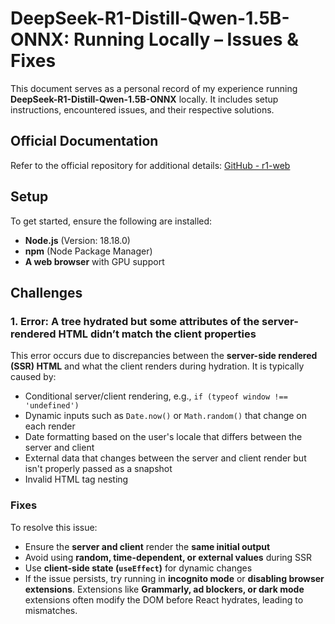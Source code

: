 # DeepSeek-R1-Distill-Qwen-1.5B-ONNX: Running Locally – Issues & Fixes  

This document serves as a personal record of my experience running **DeepSeek-R1-Distill-Qwen-1.5B-ONNX** locally. It includes setup instructions, encountered issues, and their respective solutions.  

## Official Documentation  
Refer to the official repository for additional details: [GitHub - r1-web](https://github.com/sdan/r1-web)  

## Setup  
To get started, ensure the following are installed:  

- **Node.js** (Version: 18.18.0)  
- **npm** (Node Package Manager)  
- **A web browser** with GPU support  

## Challenges  

### 1. Error: A tree hydrated but some attributes of the server-rendered HTML didn’t match the client properties  

This error occurs due to discrepancies between the **server-side rendered (SSR) HTML** and what the client renders during hydration. It is typically caused by:  

- Conditional server/client rendering, e.g., `if (typeof window !== 'undefined')`  
- Dynamic inputs such as `Date.now()` or `Math.random()` that change on each render  
- Date formatting based on the user's locale that differs between the server and client  
- External data that changes between the server and client render but isn't properly passed as a snapshot  
- Invalid HTML tag nesting  

### Fixes  
To resolve this issue:  

- Ensure the **server and client** render the **same initial output**  
- Avoid using **random, time-dependent, or external values** during SSR  
- Use **client-side state (`useEffect`)** for dynamic changes  
- If the issue persists, try running in **incognito mode** or **disabling browser extensions**. Extensions like **Grammarly, ad blockers, or dark mode** extensions often modify the DOM before React hydrates, leading to mismatches.  

